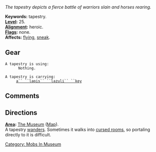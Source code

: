 *The tapestry depicts a fierce battle of warriors slain and horses
rearing.*

**Keywords:** tapestry.  
**[Level](Level "wikilink"):** 25.  
**[Alignment](Alignment "wikilink"):** heroic.  
**[Flags](:Category:_Mob_Types "wikilink"):** none.  
**Affects:** [flying](Fly "wikilink"), [sneak](Sneak "wikilink").  

## Gear

`A tapestry is using:`  
`      Nothing.`

`A tapestry is carrying:`  
`     `[`a`` ``lapis`` ``lazuli`` ``key`](Lapis_Lazuli_Key "wikilink")

## Comments

## Directions

**[Area](:Category:_Areas "wikilink"):** [The
Museum](:Category:_Museum "wikilink") ([Map](Museum_Map "wikilink")).  
A tapestry [wanders](Wandering_Mobs "wikilink"). Sometimes it walks into
[cursed rooms](Cursed_Rooms "wikilink"), so portaling directly to it is
difficult.

[Category: Mobs In Museum](Category:_Mobs_In_Museum "wikilink")
